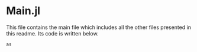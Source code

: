 # Main.jl
This file contains the main file which includes all the other files presented in this readme. Its code is written below.

```julia
as
```
